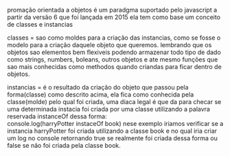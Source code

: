 promação orientada a objetos é um paradgma suportado pelo javascript a partir da versão 6 que foi lançada em 2015
ela tem como base um conceito de classes e instancias

classes = sao como moldes para a criação das instancias, como se fosse o modelo para a criação daquele objeto que queremos.
lembrando que os objetos sao elementos bem flexiveis podendo armazenar todo tipo de dado como strings, numbers, boleans, outros objetos e ate mesmo funções que sao mais conhecidas como methodos quando criandas para ficar dentro de objetos.

instancias = é o resultado da criação do objeto que passou pela forma(classe) como descrito acima, ela fica como conhecida pela classe(molde) pelo qual foi criada, uma diaca legal é que da para checar se uma determinada instacia foi criada por uma classe utilizando a palavra reservada instanceOf dessa forma:  
console.log(harryPotter instaceOf book)
nese exemplo iriamos verificar se a instancia harryPotter  foi criada utilizando a classe book e no qual iria criar um log no console retornando true se realmente foi criada dessa forma  ou false se não foi criada pela classe book.